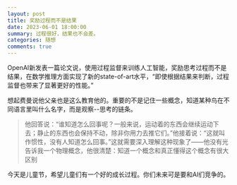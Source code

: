 ```yaml
---
layout: post
title: 奖励过程而不是结果
date: 2023-06-01 18:00:00
summary: 过程很好，结果也不会差。
categories: 随想
comments: true
---
```


OpenAI新发表一篇论文说，使用过程监督来训练人工智能，奖励思考过程而不是结果，在数学推理方面实现了新的state-of-art水平，“即使根据结果来判断，过程监督也带来了显著更好的性能。”

想起费曼说他父亲也是这么教育他的。重要的不是记住一些概念，知道某种鸟在不同语言里叫什么名字，而是观察--思考的链条。
>他回答说：“谁知道怎么回事呢？一般来说，运动着的东西会继续运动下去；静止的东西也会保持不动，除非你用力去推它们。”他接着说：“这就叫作惯性，没有人知道怎么回事。”这就需要深入理解这种现象了——他没有光告诉我一个物理概念，他很清楚：知道一个概念和真正懂得这个概念有很大区别


今天是儿童节，希望儿童们有一个好的成长过程。 ​​​你们未来可是要和AI们竞争的。 ​​​


